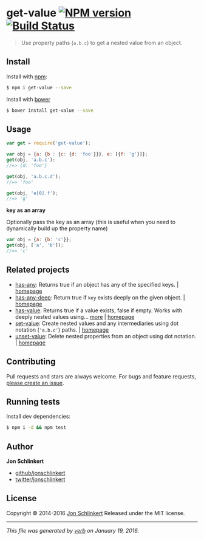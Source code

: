 # get-value [![NPM version](https://img.shields.io/npm/v/get-value.svg)](https://www.npmjs.com/package/get-value) [![Build Status](https://img.shields.io/travis/jonschlinkert/get-value.svg)](https://travis-ci.org/jonschlinkert/get-value)

> Use property paths (`a.b.c`) to get a nested value from an object.

## Install

Install with [npm](https://www.npmjs.com/):

```sh
$ npm i get-value --save
```

Install with [bower](http://bower.io/)

```sh
$ bower install get-value --save
```

## Usage

```js
var get = require('get-value');

var obj = {a: {b : {c: {d: 'foo'}}}, e: [{f: 'g'}]};
get(obj, 'a.b.c');
//=> {d: 'foo'}

get(obj, 'a.b.c.d');
//=> 'foo'

get(obj, 'e[0].f');
//=> 'g'
```

**key as an array**

Optionally pass the key as an array (this is useful when you need to dynamically build up the property name)

```js
var obj = {a: {b: 'c'}};
get(obj, ['a', 'b']);
//=> 'c'
```

## Related projects

* [has-any](https://www.npmjs.com/package/has-any): Returns true if an object has any of the specified keys. | [homepage](https://github.com/jonschlinkert/has-any)
* [has-any-deep](https://www.npmjs.com/package/has-any-deep): Return true if `key` exists deeply on the given object.  | [homepage](https://github.com/jonschlinkert/has-any-deep)
* [has-value](https://www.npmjs.com/package/has-value): Returns true if a value exists, false if empty. Works with deeply nested values using… [more](https://www.npmjs.com/package/has-value) | [homepage](https://github.com/jonschlinkert/has-value)
* [set-value](https://www.npmjs.com/package/set-value): Create nested values and any intermediaries using dot notation (`'a.b.c'`) paths. | [homepage](https://github.com/jonschlinkert/set-value)
* [unset-value](https://www.npmjs.com/package/unset-value): Delete nested properties from an object using dot notation. | [homepage](https://github.com/jonschlinkert/unset-value)

## Contributing

Pull requests and stars are always welcome. For bugs and feature requests, [please create an issue](https://github.com/jonschlinkert/get-value/issues/new).

## Running tests

Install dev dependencies:

```sh
$ npm i -d && npm test
```

## Author

**Jon Schlinkert**

* [github/jonschlinkert](https://github.com/jonschlinkert)
* [twitter/jonschlinkert](http://twitter.com/jonschlinkert)

## License

Copyright © 2014-2016 [Jon Schlinkert](https://github.com/jonschlinkert)
Released under the MIT license.

***

_This file was generated by [verb](https://github.com/verbose/verb) on January 19, 2016._